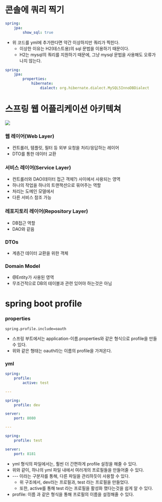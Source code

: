 # 콘솔에 쿼리 찍기
``` yml
spring:
    jpa:
        show_sql: true
```
- 위 코드를 yml에 추가한다면 약간 이상하지만 쿼리가 찍힌다.
    - 이상한 이유는 H2(테스트용)의 sql 문법을 이용하기 때문이다.
    - H2는 mysql의 쿼리를 지원하기 때문에, 그냥 mysql 문법을 사용해도 오류가 나지 않는다.
``` yml
spring:
    jpa:
        properties:
            hibernate:
                dialect: org.hibernate.dialect.MySQL5InnoDBDialect
```
# 스프링 웹 어플리케이션 아키텍쳐
<img src = "https://user-images.githubusercontent.com/48408417/99790334-4c7fc580-2b67-11eb-84c9-8a26c9d93373.png">

### 웹 레이어(Web Layer)
- 컨트롤러, 템플릿, 필터 등 외부 요청을 처리/응답하는 레이어
- DTO를 통한 데이터 교환
### 서비스 레이어(Service Layer)
- 컨트롤러와 DAO(데이터 접근 객체?) 사이에서 사용되는 영역
- 하나의 작업을 하나의 트랜잭션으로 묶어주는 역할
- 처리는 도메인 모델에서
- 다른 서비스 참조 가능
### 레포지토리 레이어(Repository Layer)
- DB접근 역할
- DAO와 같음
### DTOs
- 계층간 데이터 교환을 위한 객체
### Domain Model
- @Entity가 사용된 영역
- 무조건적으로 DB의 테이블과 관련 있어야 하는것은 아님

# spring boot profile

### properties

``` properties
spring.profile.include=oauth
```

- 스프링 부트에서는 application-이름.properties와 같은 형식으로 profile을 만들 수 있다.
- 위와 같은 형태는 oauth라는 이름의 profile을 가져온다.

### yml

``` yaml
spring:
	profile:
		active: test

---

spring:
	profile: dev

server:
	port: 8080

---

spring:
	profile: test

server:
	port: 8181
```



- yml 형식의 파일에서는, 훨씬 더 간편하게 profile 설정을 해줄 수 있다.
- 위와 같이, 하나의 yml 파일 내에서 여러개의 프로필들을 만들어줄 수 있다.
- --- 이라는 구분자를 통해, 다른 파일을 관리하듯이 사용할 수 있다.
  - 위 구조에서, dev라는 프로필과, test 라는 프로필을 만들었다.
  - 또한, active를 통해 test 라는 프로필을 활성화 했다는것을 쉽게 알 수 있다.
- profile: 이름 과 같은 형식을 통해 프로필의 이름을 설정해줄 수 있다.


